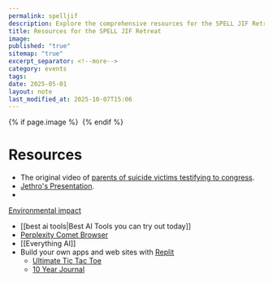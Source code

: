 ```yaml
---
permalink: spelljif
description: Explore the comprehensive resources for the SPELL JIF Retreat, including impactful videos, insightful presentations, and discussions on environmental impact. Access valuable materials like Jethro's presentation and learn about the best AI tools available today
title: Resources for the SPELL JIF Retreat
image:
published: "true"
sitemap: "true"
excerpt_separator: <!--more-->
category: events
tags:
date: 2025-05-01
layout: note
last_modified_at: 2025-10-07T15:06
---
```



{% if page.image %} <img src="{{ page.image }}" alt=""> {% endif %}


# Resources
- The original video of [parents of suicide victims testifying to congress](https://www.youtube.com/watch?si=bjCOndsFoc4rMPMA&v=r1b9kUpghXE&feature=youtu.be).
- [Jethro's Presentation](https://sharing.ia.net/presenter/43d78cd42de246988703a01c5c1f774b/view).
- 
[Environmental impact](https://simonwillison.net/2024/Dec/31/llms-in-2024/#:~:text=this%20means%20that%2C%20as%20individual%20users%2C%20we%20don%E2%80%99t%20need%20to%20feel%20any%20guilt%20at%20all%20for%20the%20energy%20consumed%20by%20the%20vast%20majority%20of%20our%20prompts.%20The%20impact%20is%20likely%20neglible%20compared%20to%20driving%20a%20car%20down%20the%20street%20or%20maybe%20even%20watching%20a%20video%20on%20YouTube.)
- [[best ai tools|Best AI Tools you can try out today]]
- [Perplexity Comet Browser](https://www.perplexity.ai/comet)
- [[Everything AI]]
- Build your own apps and web sites with [Replit](https://replit.com/refer/jethrojones)
	- [Ultimate Tic Tac Toe](https://ultimate-tic-tac-toe-jethrojones.replit.app)
	- [10 Year Journal](https://adntbf.com)


